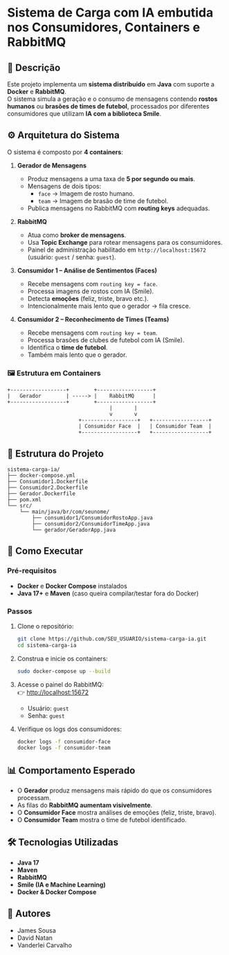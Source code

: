 # Sistema de Carga com IA embutida nos Consumidores, Containers e RabbitMQ

## 📌 Descrição
Este projeto implementa um **sistema distribuído** em **Java** com suporte a **Docker** e **RabbitMQ**.  
O sistema simula a geração e o consumo de mensagens contendo **rostos humanos** ou **brasões de times de futebol**, processados por diferentes consumidores que utilizam **IA com a biblioteca Smile**.

## ⚙️ Arquitetura do Sistema
O sistema é composto por **4 containers**:

1. **Gerador de Mensagens**  
   - Produz mensagens a uma taxa de **5 por segundo ou mais**.  
   - Mensagens de dois tipos:  
     - `face` → Imagem de rosto humano.  
     - `team` → Imagem de brasão de time de futebol.  
   - Publica mensagens no RabbitMQ com **routing keys** adequadas.  

2. **RabbitMQ**  
   - Atua como **broker de mensagens**.  
   - Usa **Topic Exchange** para rotear mensagens para os consumidores.  
   - Painel de administração habilitado em `http://localhost:15672` (usuário: `guest` / senha: `guest`).  

3. **Consumidor 1 – Análise de Sentimentos (Faces)**  
   - Recebe mensagens com `routing key = face`.  
   - Processa imagens de rostos com IA (Smile).  
   - Detecta **emoções** (feliz, triste, bravo etc.).  
   - Intencionalmente mais lento que o gerador → fila cresce.  

4. **Consumidor 2 – Reconhecimento de Times (Teams)**  
   - Recebe mensagens com `routing key = team`.  
   - Processa brasões de clubes de futebol com IA (Smile).  
   - Identifica o **time de futebol**.  
   - Também mais lento que o gerador.  

### 🖼️ Estrutura em Containers
```
+------------------+        +------------------+
|   Gerador        | -----> |    RabbitMQ      |
+------------------+        +------------------+
                                 |       |
                                 v       v
                       +------------------+   +------------------+
                       | Consumidor Face  |   | Consumidor Team  |
                       +------------------+   +------------------+
```

## 🐳 Estrutura do Projeto
```
sistema-carga-ia/
├── docker-compose.yml
├── Consumidor1.Dockerfile
├── Consumidor2.Dockerfile
├── Gerador.Dockerfile
├── pom.xml
└── src/
    └── main/java/br/com/seunome/
        ├── consumidor1/ConsumidorRostoApp.java
        ├── consumidor2/ConsumidorTimeApp.java
        └── gerador/GeradorApp.java
```

## 🚀 Como Executar

### Pré-requisitos
- **Docker** e **Docker Compose** instalados  
- **Java 17+** e **Maven** (caso queira compilar/testar fora do Docker)  

### Passos
1. Clone o repositório:
   ```bash
   git clone https://github.com/SEU_USUARIO/sistema-carga-ia.git
   cd sistema-carga-ia
   ```

2. Construa e inicie os containers:
   ```bash
   sudo docker-compose up --build
   ```

3. Acesse o painel do RabbitMQ:  
   👉 [http://localhost:15672](http://localhost:15672)  
   - Usuário: `guest`  
   - Senha: `guest`  

4. Verifique os logs dos consumidores:
   ```bash
   docker logs -f consumidor-face
   docker logs -f consumidor-team
   ```

## 📊 Comportamento Esperado
- O **Gerador** produz mensagens mais rápido do que os consumidores processam.  
- As filas do **RabbitMQ aumentam visivelmente**.  
- O **Consumidor Face** mostra análises de emoções (feliz, triste, bravo).  
- O **Consumidor Team** mostra o time de futebol identificado.  

## 🛠️ Tecnologias Utilizadas
- **Java 17**  
- **Maven**  
- **RabbitMQ**  
- **Smile (IA e Machine Learning)**  
- **Docker & Docker Compose**  

## 👥 Autores
- James Sousa  
- David Natan
- Vanderlei Carvalho 
